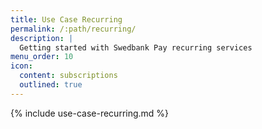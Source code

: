 ```yaml
---
title: Use Case Recurring
permalink: /:path/recurring/
description: |
  Getting started with Swedbank Pay recurring services
menu_order: 10
icon:
  content: subscriptions
  outlined: true
---
```


{% include use-case-recurring.md %}
